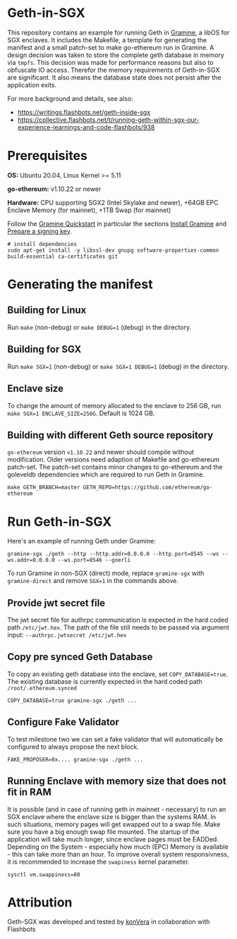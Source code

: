 # Geth-in-SGX

This repository contains an example for running Geth in [Gramine](https://gramine.readthedocs.io/en/stable/), a libOS for SGX enclaves. It includes the Makefile, a template for generating the manifest and a small patch-set to make go-ethereum run in Gramine. A design decision was taken to store the complete geth database in memory via `tmpfs`. This decision was made for performance reasons but also to obfuscate IO access. Therefor the memory requirements of Geth-in-SGX are significant. It also means the database state does not persist after the application exits.

For more background and details, see also:

* https://writings.flashbots.net/geth-inside-sgx
* https://collective.flashbots.net/t/running-geth-within-sgx-our-experience-learnings-and-code-flashbots/938

# Prerequisites

**OS:** Ubuntu 20.04, Linux Kernel >= 5.11

**go-ethereum:** v1.10.22 or newer

**Hardware:** CPU supporting SGX2 (Intel Skylake and newer), +64GB EPC Enclave Memory (for mainnet), +1TB Swap (for mainnet)

Follow the [Gramine Quickstart](https://gramine.readthedocs.io/en/stable/quickstart.html) in particular the sections [Install Gramine](https://gramine.readthedocs.io/en/stable/quickstart.html#install-gramine) and [Prepare a signing key](https://gramine.readthedocs.io/en/stable/quickstart.html#prepare-a-signing-key).

```
# install dependencies
sudo apt-get install -y libssl-dev gnupg software-properties-common build-essential ca-certificates git
```

# Generating the manifest

## Building for Linux

Run `make` (non-debug) or `make DEBUG=1` (debug) in the directory.

## Building for SGX

Run `make SGX=1` (non-debug) or `make SGX=1 DEBUG=1` (debug) in the directory.

## Enclave size

To change the amount of memory allocated to the enclave to 256 GB, run `make SGX=1 ENCLAVE_SIZE=256G`. Default is 1024 GB.

## Building with different Geth source repository

`go-ethereum` version `v1.10.22` and newer should compile without modification. Older versions need adaption of Makefile and go-ethereum patch-set. The patch-set contains minor changes to go-ethereum and the goleveldb dependencies which are required to run Geth in Gramine.

```
make GETH_BRANCH=master GETH_REPO=https://github.com/ethereum/go-ethereum
```

# Run Geth-in-SGX

Here's an example of running Geth under Gramine:
```
gramine-sgx ./geth --http --http.addr=0.0.0.0 --http.port=8545 --ws --ws.addr=0.0.0.0 --ws.port=8546 --goerli
```

To run Gramine in non-SGX (direct) mode, replace `gramine-sgx` with
`gramine-direct` and remove `SGX=1` in the commands above.

## Provide jwt secret file

The jwt secret file for authrpc communication is expected in the hard coded path `/etc/jwt.hex`. The path of the file still needs to be passed via argument input: `--authrpc.jwtsecret /etc/jwt.hex`

## Copy pre synced Geth Database

To copy an existing geth database into the enclave, set `COPY_DATABASE=true`. The existing database is currently expected in the hard coded path `/root/.ethereum.synced`
```
COPY_DATABASE=true gramine-sgx ./geth ...
```

## Configure Fake Validator

To test milestone two we can set a fake validator that will automatically be configured to always propose the next block.
```
FAKE_PROPOSER=0x.... gramine-sgx ./geth ...
```

## Running Enclave with memory size that does not fit in RAM

It is possible (and in case of running geth in mainnet - necessary) to run an SGX enclave where the enclave size is bigger than the systems RAM. In such situations, memory pages will get swapped out to a swap file. Make sure you have a big enough swap file mounted. The startup of the application will take much longer, since enclave pages must be EADDed. Depending on the System - especially how much (EPC) Memory is available - this can take more than an hour. To improve overall system responsivness, it is recommended to increase the `swapiness` kernel parameter.
```
sysctl vm.swappiness=80
```

# Attribution
Geth-SGX was developed and tested by [konVera](https://konvera.io) in collaboration with Flashbots
